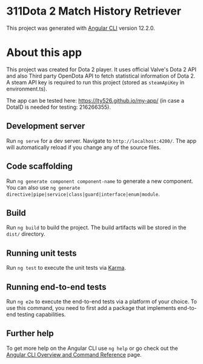 # 311Dota 2 Match History Retriever

This project was generated with [Angular CLI](https://github.com/angular/angular-cli) version 12.2.0.

# About this app

This project was created for Dota 2 player. It uses official Valve's Dota 2 API and also Third party OpenDota API to fetch statistical information of Dota 2. <br>
A steam API key is required to run this project (stored as `steamApiKey` in environment.ts). <br>

The app can be tested here:
https://lty526.github.io/my-app/ (in case a DotaID is needed for testing: 216266355).

## Development server

Run `ng serve` for a dev server. Navigate to `http://localhost:4200/`. The app will automatically reload if you change any of the source files.

## Code scaffolding

Run `ng generate component component-name` to generate a new component. You can also use `ng generate directive|pipe|service|class|guard|interface|enum|module`.

## Build

Run `ng build` to build the project. The build artifacts will be stored in the `dist/` directory.

## Running unit tests

Run `ng test` to execute the unit tests via [Karma](https://karma-runner.github.io).

## Running end-to-end tests

Run `ng e2e` to execute the end-to-end tests via a platform of your choice. To use this command, you need to first add a package that implements end-to-end testing capabilities.

## Further help

To get more help on the Angular CLI use `ng help` or go check out the [Angular CLI Overview and Command Reference](https://angular.io/cli) page.
